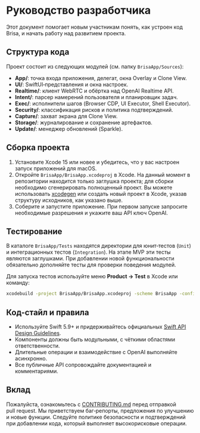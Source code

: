 # Руководство разработчика

Этот документ помогает новым участникам понять, как устроен код Brisa, и начать работу над развитием проекта.

## Структура кода

Проект состоит из следующих модулей (см. папку `BrisaApp/Sources`):

- **App/**: точка входа приложения, делегат, окна Overlay и Clone View.
- **UI/**: SwiftUI‑представления и окна настроек.
- **Realtime/**: клиент WebRTC и обёртка над OpenAI Realtime API.
- **Intent/**: парсер намерений пользователя и планировщик задач.
- **Exec/**: исполнители шагов (Browser CDP, UI Executor, Shell Executor).
- **Security/**: классификация рисков и политика подтверждений.
- **Capture/**: захват экрана для Clone View.
- **Storage/**: журналирование и сохранение артефактов.
- **Update/**: менеджер обновлений (Sparkle).

## Сборка проекта

1. Установите Xcode 15 или новее и убедитесь, что у вас настроен запуск приложений для macOS.
2. Откройте `BrisaApp/BrisaApp.xcodeproj` в Xcode. На данный момент в репозитории находится только заглушка проекта; для сборки необходимо сгенерировать полноценный проект. Вы можете использовать [xcodegen](https://github.com/yonaskolb/XcodeGen) или создать новый проект в Xcode, указав структуру исходников, как указано выше.
3. Соберите и запустите приложение. При первом запуске запросите необходимые разрешения и укажите ваш API ключ OpenAI.

## Тестирование

В каталоге `BrisaApp/Tests` находятся директории для юнит‑тестов (`Unit`) и интеграционных тестов (`Integration`). На этапе MVP эти тесты являются заглушками. При добавлении новой функциональности обязательно дополняйте тесты для проверки поведения модулей.

Для запуска тестов используйте меню **Product → Test** в Xcode или команду:

```bash
xcodebuild -project BrisaApp/BrisaApp.xcodeproj -scheme BrisaApp -configuration Debug test
```

## Код-стайл и правила

- Используйте Swift 5.9+ и придерживайтесь официальных [Swift API Design Guidelines](https://www.swift.org/documentation/api-design-guidelines/).
- Компоненты должны быть модульными, с чёткими областями ответственности.
- Длительные операции и взаимодействие с OpenAI выполняйте асинхронно.
- Все публичные API сопровождайте документацией и комментариями.

## Вклад

Пожалуйста, ознакомьтесь с [CONTRIBUTING.md](../CONTRIBUTING.md) перед отправкой pull request. Мы приветствуем баг‑репорты, предложения по улучшению и новые функции. Следуйте политике безопасности и подтверждений при добавлении кода, который выполняет высокорисковые операции.